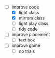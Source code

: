 - [ ] improve code
    - [x] light class
    - [x] mirrors class
    - [ ] light play class
    - [ ] tidy code
- [ ] improve placement
    - [ ] text box
- [ ] improve game
    - [ ] no trials
